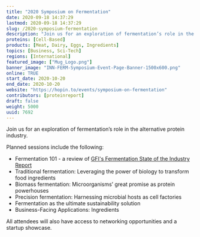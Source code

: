 ```yaml
---
title: "2020 Symposium on Fermentation"
date: 2020-09-18 14:37:29
lastmod: 2020-09-18 14:37:29
slug: /2020-symposium-fermentation
description: "Join us for an exploration of fermentation’s role in the alternative protein industry.Planned sessions include the following:"
proteins: [Cell-Based]
products: [Meat, Dairy, Eggs, Ingredients]
topics: [Business, Sci-Tech]
regions: [International]
featured_image: ["Mug_Logo.png"]
banner_image: "INN-FERM-Symposium-Event-Page-Banner-1500x600.png"
online: TRUE
start_date: 2020-10-20
end_date: 2020-10-20
website: "https://hopin.to/events/symposium-on-fermentation"
contributors: [proteinreport]
draft: false
weight: 5000
uuid: 7692
---
```

<p>Join us for an exploration of fermentation’s role in the alternative protein industry.</p>
<p>Planned sessions include the following:</p>
<ul>
<li>Fermentation 101 - a review of <a href="https://www.gfi.org/industry?utm_source=web&utm_medium=hopin&utm_campaign=fermentation%20symposium">GFI's Fermentation State of the Industry Report</a></li>
<li>Traditional fermentation: Leveraging the power of biology to transform food ingredients</li>
<li>Biomass fermentation: Microorganisms’ great promise as protein powerhouses</li>
<li>Precision fermentation: Harnessing microbial hosts as cell factories</li>
<li>Fermentation as the ultimate sustainability solution</li>
<li>Business-Facing Applications: Ingredients</li>
</ul>
<p>All attendees will also have access to networking opportunities and a startup showcase.</p>
